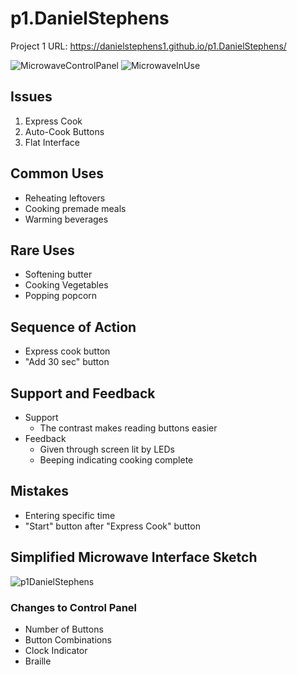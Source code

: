 # p1.DanielStephens

Project 1 URL: https://danielstephens1.github.io/p1.DanielStephens/

![MicrowaveControlPanel](https://user-images.githubusercontent.com/49926015/109455701-c94ef500-7a1c-11eb-81be-63d6a18151f2.jpg)
![MicrowaveInUse](https://user-images.githubusercontent.com/49926015/109455721-d23fc680-7a1c-11eb-9ed7-fb523cd231a7.gif)


## Issues
1. Express Cook
2. Auto-Cook Buttons
3. Flat Interface

## Common Uses
- Reheating leftovers
- Cooking premade meals
- Warming beverages

## Rare Uses
- Softening butter
- Cooking Vegetables
- Popping popcorn

## Sequence of Action
- Express cook button
- "Add 30 sec" button

## Support and Feedback
- Support
  - The contrast makes reading buttons easier
- Feedback
  - Given through screen lit by LEDs
  - Beeping indicating cooking complete

## Mistakes
- Entering specific time
- "Start" button after "Express Cook" button

## Simplified Microwave Interface Sketch
![p1DanielStephens](https://user-images.githubusercontent.com/49926015/109455676-be946000-7a1c-11eb-97f0-bebf419d55cd.jpg)

### Changes to Control Panel
- Number of Buttons
- Button Combinations
- Clock Indicator
- Braille
